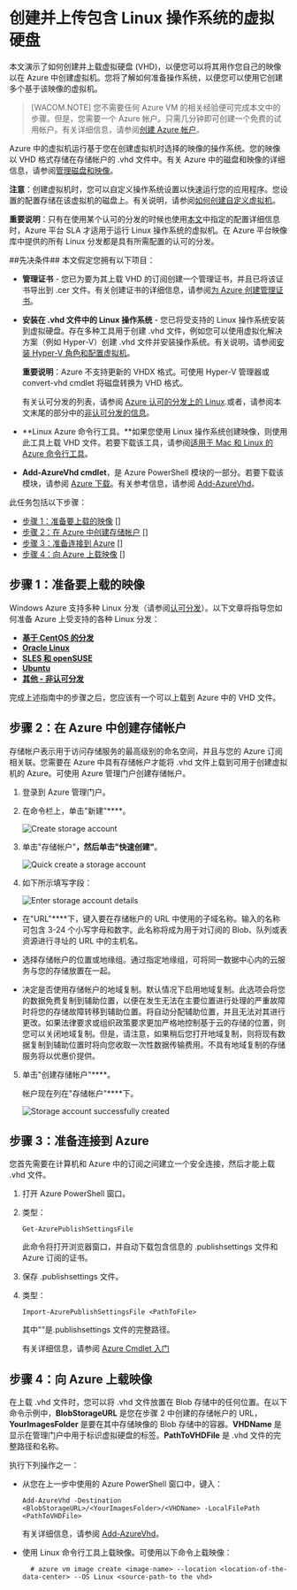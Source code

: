 <properties linkid="manage-linux-common-task-upload-vhd" urlDisplayName="Upload a VHD" pageTitle="在 Azure 中创建和上载 Linux VHD" metaKeywords="Azure VHD, uploading Linux VHD, 创建和上载 Linux VHD, 虚拟硬盘" description="了解如何创建和上载具有 Linux 操作系统的 Azure 虚拟硬盘 (VHD)。本文演示了如何创建并上载虚拟硬盘 (VHD)，以便您可以将其用作您自己的映像以在 Azure 中创建虚拟机。您将了解如何准备操作系统，以便您可以使用它创建多个基于该映像的虚拟机。" metaCanonical="" services="virtual-machines" documentationCenter="" title="Creating and Uploading a Virtual Hard Disk that Contains the Linux Operating System" authors="kathydav" solutions="" manager="jeffreyg" editor="tysonn" />





# 创建并上传包含 Linux 操作系统的虚拟硬盘 

本文演示了如何创建并上载虚拟硬盘 (VHD)，以便您可以将其用作您自己的映像以在 Azure 中创建虚拟机。您将了解如何准备操作系统，以便您可以使用它创建多个基于该映像的虚拟机。  

> [WACOM.NOTE] 您不需要任何 Azure VM 的相关经验便可完成本文中的步骤。但是，您需要一个 Azure 帐户。只需几分钟即可创建一个免费的试用帐户。有关详细信息，请参阅[创建 Azure 帐户](/zh-cn/develop/php/tutorials/create-a-windows-azure-account/)。 

Azure 中的虚拟机运行基于您在创建虚拟机时选择的映像的操作系统。您的映像以 VHD 格式存储在存储帐户的 .vhd 文件中。有关 Azure 中的磁盘和映像的详细信息，请参阅[管理磁盘和映像](http://msdn.microsoft.com/zh-cn/library/windowsazure/jj672979.aspx)。

**注意**：创建虚拟机时，您可以自定义操作系统设置以快速运行您的应用程序。您设置的配置存储在该虚拟机的磁盘上。有关说明，请参阅[如何创建自定义虚拟机](/zh-cn/documentation/articles/virtual-machines-create-custom/)。

**重要说明**：只有在使用某个认可的分发的时候也使用[本文](http://support.microsoft.com/kb/2805216)中指定的配置详细信息时，Azure 平台 SLA 才适用于运行 Linux 操作系统的虚拟机。在 Azure 平台映像库中提供的所有 Linux 分发都是具有所需配置的认可的分发。


##先决条件##
本文假定您拥有以下项目：

- **管理证书** - 您已为要为其上载 VHD 的订阅创建一个管理证书，并且已将该证书导出到 .cer 文件。有关创建证书的详细信息，请参阅[为 Azure 创建管理证书](http://msdn.microsoft.com/library/windowsazure/gg551722.aspx)。 

- **安装在 .vhd 文件中的 Linux 操作系统** - 您已将受支持的 Linux 操作系统安装到虚拟硬盘。存在多种工具用于创建 .vhd 文件，例如您可以使用虚拟化解决方案（例如 Hyper-V）创建 .vhd 文件并安装操作系统。有关说明，请参阅[安装 Hyper-V 角色和配置虚拟机](http://technet.microsoft.com/library/hh846766.aspx)。 

	**重要说明**：Azure 不支持更新的 VHDX 格式。可使用 Hyper-V 管理器或 convert-vhd cmdlet 将磁盘转换为 VHD 格式。

	有关认可分发的列表，请参阅 [Azure 认可的分发上的 Linux](../linux-endorsed-distributions).或者，请参阅本文末尾的部分中的[非认可分发的信息](../virtual-machines-linux-create-upload-vhd-generic)。

- **Linux Azure 命令行工具。**如果您使用 Linux 操作系统创建映像，则使用此工具上载 VHD 文件。若要下载该工具，请参阅[适用于 Mac 和 Linux 的 Azure 命令行工具](http://go.microsoft.com/fwlink/?LinkID=253691&clcid=0x409)。

- **Add-AzureVhd cmdlet**，是 Azure PowerShell 模块的一部分。若要下载该模块，请参阅 [Azure 下载](/zh-cn/develop/downloads/)。有关参考信息，请参阅 [Add-AzureVhd](http://msdn.microsoft.com/zh-cn/library/azure/dn495173.aspx)。


此任务包括以下步骤：

- [步骤 1：准备要上载的映像] []
- [步骤 2：在 Azure 中创建存储帐户] []
- [步骤 3：准备连接到 Azure] []
- [步骤 4：向 Azure 上载映像] []

## <a id="prepimage"> </a>步骤 1：准备要上载的映像 ##

Windows Azure 支持多种 Linux 分发（请参阅[认可分发](../linux-endorsed-distributions)）。以下文章将指导您如何准备 Azure 上受支持的各种 Linux 分发：

- **[基于 CentOS 的分发](../virtual-machines-linux-create-upload-vhd-centos)**
- **[Oracle Linux](../virtual-machines-linux-create-upload-vhd-oracle)**
- **[SLES 和 openSUSE](../virtual-machines-linux-create-upload-vhd-suse)**
- **[Ubuntu](../virtual-machines-linux-create-upload-vhd-ubuntu)**
- **[其他 - 非认可分发](../virtual-machines-linux-create-upload-vhd-generic)**

完成上述指南中的步骤之后，您应该有一个可以上载到 Azure 中的 VHD 文件。


## <a id="createstorage"> </a>步骤 2：在 Azure 中创建存储帐户 ##

存储帐户表示用于访问存储服务的最高级别的命名空间，并且与您的 Azure 订阅相关联。您需要在 Azure 中具有存储帐户才能将 .vhd 文件上载到可用于创建虚拟机的 Azure。可使用 Azure 管理门户创建存储帐户。

1. 登录到 Azure 管理门户。

2. 在命令栏上，单击"新建"****。

	![Create storage account](./media/virtual-machines-linux-create-upload-vhd/create.png)

3. 单击"存储帐户"****，然后单击"快速创建"****。

	![Quick create a storage account](./media/virtual-machines-linux-create-upload-vhd/storage-quick-create.png)

4. 如下所示填写字段：

	![Enter storage account details](./media/virtual-machines-linux-create-upload-vhd/storage-create-account.png)

- 在"URL"****下，键入要在存储帐户的 URL 中使用的子域名称。输入的名称可包含 3-24 个小写字母和数字。此名称将成为用于对订阅的 Blob、队列或表资源进行寻址的 URL 中的主机名。
	
- 选择存储帐户的位置或地缘组。通过指定地缘组，可将同一数据中心内的云服务与您的存储放置在一起。
 
- 决定是否使用存储帐户的地域复制。默认情况下启用地域复制。此选项会将您的数据免费复制到辅助位置，以便在发生无法在主要位置进行处理的严重故障时将您的存储故障转移到辅助位置。将自动分配辅助位置，并且无法对其进行更改。如果法律要求或组织政策要求更加严格地控制基于云的存储的位置，则您可以关闭地域复制。但是，请注意，如果稍后您打开地域复制，则将现有数据复制到辅助位置时将向您收取一次性数据传输费用。不具有地域复制的存储服务将以优惠价提供。

5. 单击"创建存储帐户"****。

	帐户现在列在"存储帐户"****下。

	![Storage account successfully created](./media/virtual-machines-linux-create-upload-vhd/Storagenewaccount.png)


## <a id="#connect"> </a>步骤 3：准备连接到 Azure ##

您首先需要在计算机和 Azure 中的订阅之间建立一个安全连接，然后才能上载 .vhd 文件。 

1. 打开 Azure PowerShell 窗口。

2. 类型： 

	`Get-AzurePublishSettingsFile`

	此命令将打开浏览器窗口，并自动下载包含信息的 .publishsettings 文件和 Azure 订阅的证书。 

3. 保存 .publishsettings 文件。 

4. 类型：

	`Import-AzurePublishSettingsFile <PathToFile>`

	其中"<PathToFile>"是.publishsettings 文件的完整路径。 

	有关详细信息，请参阅 [Azure Cmdlet 入门](http://msdn.microsoft.com/zh-cn/library/azure/jj554332.aspx) 


## <a id="upload"> </a>步骤 4：向 Azure 上载映像 ##

在上载 .vhd 文件时，您可以将 .vhd 文件放置在 Blob 存储中的任何位置。在以下命令示例中，**BlobStorageURL** 是您在步骤 2 中创建的存储帐户的 URL，**YourImagesFolder** 是要在其中存储映像的 Blob 存储中的容器。**VHDName** 是显示在管理门户中用于标识虚拟硬盘的标签。**PathToVHDFile** 是 .vhd 文件的完整路径和名称。 

执行下列操作之一：

- 从您在上一步中使用的 Azure PowerShell 窗口中，键入：

	`Add-AzureVhd -Destination <BlobStorageURL>/<YourImagesFolder>/<VHDName> -LocalFilePath <PathToVHDFile>`

	有关详细信息，请参阅 [Add-AzureVhd](http://msdn.microsoft.com/zh-cn/library/windowsazure/dn205185.aspx)。

- 使用 Linux 命令行工具上载映像。可使用以下命令上载映像：

		# azure vm image create <image-name> --location <location-of-the-data-center> --OS Linux <source-path-to the vhd>



[步骤 1：准备要上载的映像]: #prepimage
[步骤 2：在 Azure 中创建存储帐户]: #createstorage
[步骤 3：准备连接到 Azure]: #connect
[步骤 4：向 Azure 上载映像]: #upload

